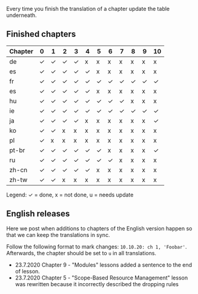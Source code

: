 Every time you finish the translation of a chapter update the table underneath.

## Finished chapters




|Chapter| 0 | 1 | 2 | 3 | 4 | 5 | 6 | 7 | 8 | 9 | 10 |
|------|---|---|---|---|---|---|---|---|---|---|----|
|de    | ✓ | ✓ | ✓ | ✓ | x | x | x | x | x | x | x  |
|es    | ✓ | ✓ | ✓ | ✓ | ✓ | x | x | x | x | x | x  |
|fr    | ✓ | ✓ | ✓ | ✓ | ✓ | ✓ | ✓ | ✓ | ✓ | ✓ | ✓  |
|es    | ✓ | ✓ | ✓ | ✓ | ✓ | x | x | x | x | x | x  |
|hu    | ✓ | ✓ | ✓ | ✓ | ✓ | ✓ | ✓ | ✓ | x | x | x  |
|ie    | ✓ | ✓ | ✓ | ✓ | ✓ | ✓ | ✓ | ✓ | ✓ | ✓ | ✓  |
|ja    | ✓ | ✓ | ✓ | ✓ | x | x | x | x | x | x | ✓  |
|ko    | ✓ | ✓ | x | x | x | x | x | x | x | x | x  |
|pl    | ✓ | x | x | x | x | x | x | x | x | x | x  |
|pt-br | ✓ | ✓ | ✓ | ✓ | ✓ | ✓ | x | x | x | x | ✓  |
|ru    | ✓ | ✓ | ✓ | ✓ | ✓ | ✓ | ✓ | x | x | x | x  |
|zh-cn | ✓ | ✓ | ✓ | ✓ | ✓ | x | x | x | x | x | x  |
|zh-tw | ✓ | ✓ | x | x | x | x | x | x | x | x | x  |

Legend: ✓ = done, x = not done, u = needs update

## English releases

Here we post when additions to chapters of the English version happen so that we can keep the translations in sync.

Follow the following format to mark changes: `10.10.20: ch 1, 'Foobar'`. Afterwards, the chapter should be set to `u` in all translations.

* 23.7.2020 Chapter 9 - "Modules" lessons added a sentence to the end of lesson.
* 23.7.2020 Chapter 5 - "Scope-Based Resource Management" lesson was rewritten because it incorrectly described the dropping rules
